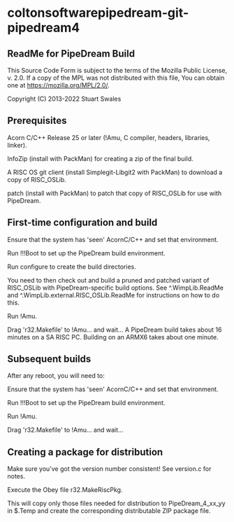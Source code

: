 # coltonsoftwarepipedream-git-pipedream4
ReadMe for PipeDream Build
--------------------------

This Source Code Form is subject to the terms of the Mozilla Public
License, v. 2.0. If a copy of the MPL was not distributed with this
file, You can obtain one at https://mozilla.org/MPL/2.0/.

Copyright (C) 2013-2022 Stuart Swales

Prerequisites
-------------

Acorn C/C++ Release 25 or later (!Amu, C compiler, headers, libraries, linker).

InfoZip (install with PackMan) for creating a zip of the final build.

A RISC OS git client (install Simplegit-Libgit2 with PackMan) to download a copy of RISC_OSLib.

patch (install with PackMan) to patch that copy of RISC_OSLib for use with
PipeDream.


First-time configuration and build
----------------------------------

Ensure that the system has 'seen' AcornC/C++ and set that environment.

Run !!!Boot to set up the PipeDream build environment.

Run configure to create the build directories.

You need to then check out and build a pruned and patched variant of
RISC_OSLib with PipeDream-specific build options. See ^.WimpLib.ReadMe and
^.WimpLib.external.RISC_OSLib.ReadMe for instructions on how to do this.

Run !Amu.

Drag 'r32.Makefile' to !Amu... and wait...  A PipeDream build takes
about 16 minutes on a SA RISC PC.  Building on an ARMX6 takes about
one minute.


Subsequent builds
-----------------

After any reboot, you will need to:

Ensure that the system has 'seen' AcornC/C++ and set that environment.

Run !!!Boot to set up the PipeDream build environment.

Run !Amu.

Drag 'r32.Makefile' to !Amu... and wait...


Creating a package for distribution
----------------------------------- 

Make sure you've got the version number consistent! See version.c for notes.

Execute the Obey file r32.MakeRiscPkg.

This will copy only those files needed for distribution to PipeDream_4_xx_yy
in $.Temp and create the corresponding distributable ZIP package file.

